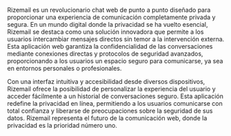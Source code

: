 Rizemail es un revolucionario chat web de punto a punto diseñado para proporcionar una experiencia de comunicación completamente privada y segura. En un mundo digital donde la privacidad se ha vuelto esencial, Rizemail se destaca como una solución innovadora que permite a los usuarios intercambiar mensajes directos sin temor a la intervención externa. Esta aplicación web garantiza la confidencialidad de las conversaciones mediante conexiones directas y protocolos de seguridad avanzados, proporcionando a los usuarios un espacio seguro para comunicarse, ya sea en entornos personales o profesionales.

Con una interfaz intuitiva y accesibilidad desde diversos dispositivos, Rizemail ofrece la posibilidad de personalizar la experiencia del usuario y acceder fácilmente a un historial de conversaciones seguro. Esta aplicación redefine la privacidad en línea, permitiendo a los usuarios comunicarse con total confianza y liberarse de preocupaciones sobre la seguridad de sus datos. Rizemail representa el futuro de la comunicación web, donde la privacidad es la prioridad número uno.
